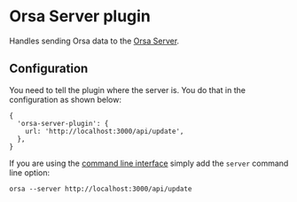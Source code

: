 # Orsa Server plugin

Handles sending Orsa data to the [Orsa Server](https://github.com/orsa-actual/orsa-server).

## Configuration

You need to tell the plugin where the server is. You do that in the configuration as shown below:

```
{
  'orsa-server-plugin': {
    url: 'http://localhost:3000/api/update',
  },
}
```

If you are using the [command line interface](https://github.com/orsa-actual/orsa/tree/master/packages/orsa-cli) simply add the `server` command line option:

```
orsa --server http://localhost:3000/api/update
```
